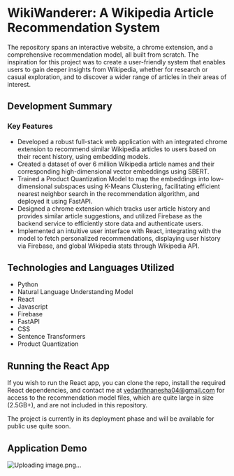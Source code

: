 # WikiWanderer: A Wikipedia Article Recommendation System

The repository spans an interactive website, a chrome extension, and a comprehensive recommendation model, all built from scratch. The inspiration for this project was to create a user-friendly system that enables users to gain deeper insights from Wikipedia, whether for research or casual exploration, and to discover a wider range of articles in their areas of interest. 

## Development Summary

### Key Features

- Developed a robust full-stack web application with an integrated chrome extension to recommend similar Wikipedia articles to users based on their recent history, using embedding models.
- Created a dataset of over 6 million Wikipedia article names and their corresponding high-dimensional vector embeddings using SBERT.
- Trained a Product Quantization Model to map the embeddings into low-dimensional subspaces using K-Means Clustering, facilitating efficient nearest neighbor search in the recommendation algorithm, and deployed it using FastAPI.
- Designed a chrome extension which tracks user article history and provides similar article suggestions, and utilized Firebase as the backend service to efficiently store data and authenticate users.
- Implemented an intuitive user interface with React, integrating with the model to fetch personalized recommendations, displaying user history via Firebase, and global Wikipedia stats through Wikipedia API.

## Technologies and Languages Utilized

- Python
- Natural Language Understanding Model
- React
- Javascript
- Firebase
- FastAPI
- CSS
- Sentence Transformers
- Product Quantization

## Running the React App

If you wish to run the React app, you can clone the repo, install the required React dependencies, and contact me at [vedanthnanesha04@gmail.com](mailto:vedanthnanesha04@gmail.com) for access to the recommendation model files, which are quite large in size (2.5GB+), and are not included in this repository.

The project is currently in its deployment phase and will be available for public use quite soon.

## Application Demo

![Uploading image.png…]()




